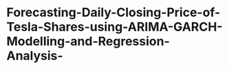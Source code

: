 # Forecasting-Daily-Closing-Price-of-Tesla-Shares-using-ARIMA-GARCH-Modelling-and-Regression-Analysis-